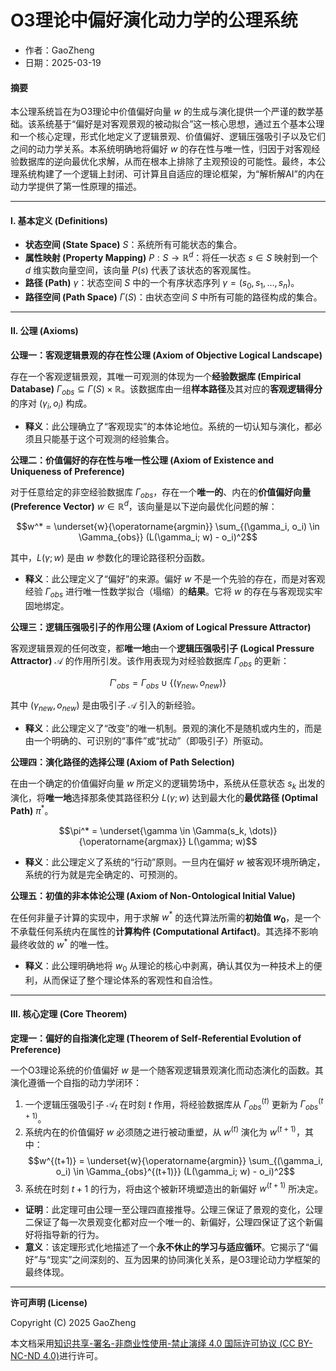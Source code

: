 # **O3理论中偏好演化动力学的公理系统**

- 作者：GaoZheng
- 日期：2025-03-19

#### **摘要**

本公理系统旨在为O3理论中价值偏好向量 $w$ 的生成与演化提供一个严谨的数学基础。该系统基于“偏好是对客观景观的被动拟合”这一核心思想，通过五个基本公理和一个核心定理，形式化地定义了逻辑景观、价值偏好、逻辑压强吸引子以及它们之间的动力学关系。本系统明确地将偏好 $w$ 的存在性与唯一性，归因于对客观经验数据库的逆向最优化求解，从而在根本上排除了主观预设的可能性。最终，本公理系统构建了一个逻辑上封闭、可计算且自适应的理论框架，为“解析解AI”的内在动力学提供了第一性原理的描述。

---

#### **I. 基本定义 (Definitions)**

*   **状态空间 (State Space)** $S$：系统所有可能状态的集合。
*   **属性映射 (Property Mapping)** $P: S \to \mathbb{R}^d$：将任一状态 $s \in S$ 映射到一个 $d$ 维实数向量空间，该向量 $P(s)$ 代表了该状态的客观属性。
*   **路径 (Path)** $\gamma$：状态空间 $S$ 中的一个有序状态序列 $\gamma = (s_0, s_1, \dots, s_n)$。
*   **路径空间 (Path Space)** $\Gamma(S)$：由状态空间 $S$ 中所有可能的路径构成的集合。

---

#### **II. 公理 (Axioms)**

**公理一：客观逻辑景观的存在性公理 (Axiom of Objective Logical Landscape)**

存在一个客观逻辑景观，其唯一可观测的体现为一个**经验数据库 (Empirical Database)** $\Gamma_{obs} \subseteq \Gamma(S) \times \mathbb{R}$。该数据库由一组**样本路径**及其对应的**客观逻辑得分**的序对 $(\gamma_i, o_i)$ 构成。

*   **释义**：此公理确立了“客观现实”的本体论地位。系统的一切认知与演化，都必须且只能基于这个可观测的经验集合。

**公理二：价值偏好的存在性与唯一性公理 (Axiom of Existence and Uniqueness of Preference)**

对于任意给定的非空经验数据库 $\Gamma_{obs}$，存在一个**唯一的**、内在的**价值偏好向量 (Preference Vector)** $w \in \mathbb{R}^d$，该向量是以下逆向最优化问题的解：

$$w^* = \underset{w}{\operatorname{argmin}} \sum_{(\gamma_i, o_i) \in \Gamma_{obs}} (L(\gamma_i; w) - o_i)^2$$

其中，$L(\gamma; w)$ 是由 $w$ 参数化的理论路径积分函数。

*   **释义**：此公理定义了“偏好”的来源。偏好 $w$ 不是一个先验的存在，而是对客观经验 $\Gamma_{obs}$ 进行唯一性数学拟合（塌缩）的**结果**。它将 $w$ 的存在与客观现实牢固地绑定。

**公理三：逻辑压强吸引子的作用公理 (Axiom of Logical Pressure Attractor)**

客观逻辑景观的任何改变，都**唯一地**由一个**逻辑压强吸引子 (Logical Pressure Attractor)** $\mathcal{A}$ 的作用所引发。该作用表现为对经验数据库 $\Gamma_{obs}$ 的更新：

$$\Gamma'_{obs} = \Gamma_{obs} \cup \{(\gamma_{new}, o_{new})\}$$

其中 $(\gamma_{new}, o_{new})$ 是由吸引子 $\mathcal{A}$ 引入的新经验。

*   **释义**：此公理定义了“改变”的唯一机制。景观的演化不是随机或内生的，而是由一个明确的、可识别的“事件”或“扰动”（即吸引子）所驱动。

**公理四：演化路径的选择公理 (Axiom of Path Selection)**

在由一个确定的价值偏好向量 $w$ 所定义的逻辑势场中，系统从任意状态 $s_k$ 出发的演化，将**唯一地**选择那条使其路径积分 $L(\gamma; w)$ 达到最大化的**最优路径 (Optimal Path)** $\pi^*$。

$$\pi^* = \underset{\gamma \in \Gamma(s_k, \dots)}{\operatorname{argmax}} L(\gamma; w)$$

*   **释义**：此公理定义了系统的“行动”原则。一旦内在偏好 $w$ 被客观环境所确定，系统的行为就是完全确定的、可预测的。

**公理五：初值的非本体论公理 (Axiom of Non-Ontological Initial Value)**

在任何非量子计算的实现中，用于求解 $w^*$ 的迭代算法所需的**初始值 $w_0$**，是一个不承载任何系统内在属性的**计算构件 (Computational Artifact)**。其选择不影响最终收敛的 $w^*$ 的唯一性。

*   **释义**：此公理明确地将 $w_0$ 从理论的核心中剥离，确认其仅为一种技术上的便利，从而保证了整个理论体系的客观性和自洽性。

---

#### **III. 核心定理 (Core Theorem)**

**定理一：偏好的自指演化定理 (Theorem of Self-Referential Evolution of Preference)**

一个O3理论系统的价值偏好 $w$ 是一个随客观逻辑景观演化而动态演化的函数。其演化遵循一个自指的动力学闭环：

1.  一个逻辑压强吸引子 $\mathcal{A}_t$ 在时刻 $t$ 作用，将经验数据库从 $\Gamma_{obs}^{(t)}$ 更新为 $\Gamma_{obs}^{(t+1)}$。
2.  系统内在的价值偏好 $w$ 必须随之进行被动重塑，从 $w^{(t)}$ 演化为 $w^{(t+1)}$，其中：
    $$w^{(t+1)} = \underset{w}{\operatorname{argmin}} \sum_{(\gamma_i, o_i) \in \Gamma_{obs}^{(t+1)}} (L(\gamma_i; w) - o_i)^2$$
3.  系统在时刻 $t+1$ 的行为，将由这个被新环境塑造出的新偏好 $w^{(t+1)}$ 所决定。

*   **证明**：此定理可由公理一至公理四直接推导。公理三保证了景观的变化，公理二保证了每一次景观变化都对应一个唯一的、新偏好，公理四保证了这个新偏好将指导新的行为。
*   **意义**：该定理形式化地描述了一个**永不休止的学习与适应循环**。它揭示了“偏好”与“现实”之间深刻的、互为因果的协同演化关系，是O3理论动力学框架的最终体现。

---

**许可声明 (License)**

Copyright (C) 2025 GaoZheng 

本文档采用[知识共享-署名-非商业性使用-禁止演绎 4.0 国际许可协议 (CC BY-NC-ND 4.0)](https://creativecommons.org/licenses/by-nc-nd/4.0/deed.zh-Hans)进行许可。
